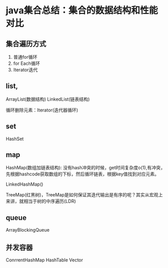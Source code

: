 # java集合总结：集合的数据结构和性能对比

## 集合遍历方式
1. 普通for循环
2. for Each循环
4. Iterator迭代

## list,
ArrayList(数据结构)
LinkedList(链表结构)

循环删除元素：Iterator(迭代器循环)

## set
HashSet

## map
HashMap(数组加链表结构): 没有hash冲突的时候，get时间复杂度o(1),有冲突，先根据hashcode获取数组的下标，然后循环链表，根据key值找到对应元素。  

LinkedHashMap()

TreeMap(红黑树)，TreeMap是如何保证其迭代输出是有序的呢？其实从宏观上来讲，就相当于树的中序遍历(LDR)

## queue
ArrayBlockingQueue

## 并发容器
ConrrentHashMap
HashTable
Vector


